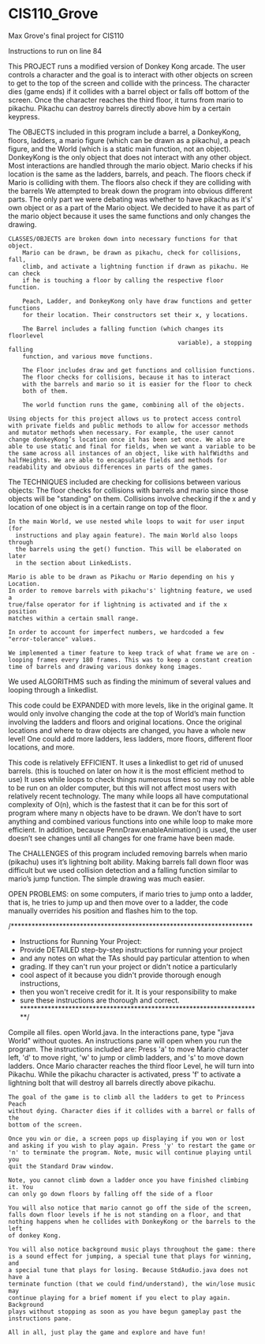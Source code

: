 # CIS110_Grove
Max Grove's final project for CIS110

Instructions to run on line 84

This PROJECT runs a modified version of Donkey Kong arcade. The user controls
    a character and the goal is to interact with other objects on screen
    to get to the top of the screen and collide with the princess. The character
    dies (game ends) if it collides with a barrel object or falls off bottom
    of the screen. Once the character reaches the third floor, it turns from
    mario to pikachu. Pikachu can destroy barrels directly above him by a
    certain keypress.

The OBJECTS included in this program include a barrel, a DonkeyKong, floors,
    ladders, a mario figure (which can be drawn as a pikachu), a peach figure,
    and the World (which is a static main function, not an object).
    DonkeyKong is the only object that does not interact with any other object.
    Most interactions are handled through the mario object. Mario checks
    if his location is the same as the ladders, barrels, and peach. The floors
    check if Mario is colliding with them. The floors also check if they are colliding
    with the barrels We attempted to break down the program into obvious different parts. 
    The  only part we were debating was whether to have pikachu as it's' own object
    or as a part of the Mario object. We decided to have it as part of the mario
    object because it uses the same functions and only changes the drawing.
    
    
    CLASSES/OBJECTS are broken down into necessary functions for that object.
        Mario can be drawn, be drawn as pikachu, check for collisions, fall,
        climb, and activate a lightning function if drawn as pikachu. He can check
        if he is touching a floor by calling the respective floor function.
        
        Peach, Ladder, and DonkeyKong only have draw functions and getter functions
        for their location. Their constructors set their x, y locations.
        
        The Barrel includes a falling function (which changes its floorlevel
                                                    variable), a stopping falling
        function, and various move functions. 
        
        The Floor includes draw and get functions and collision functions.
        The floor checks for collisions, because it has to interact
        with the barrels and mario so it is easier for the floor to check 
        both of them.
        
        The world function runs the game, combining all of the objects.

	Using objects for this project allows us to protect access control with private fields and public methods to allow for accessor methods and mutator methods when necessary. For example, the user cannot change donkeyKong’s location once it has been set once. We also are able to use static and final for fields, when we want a variable to be the same across all instances of an object, like with halfWidths and halfHeights. We are able to encapsulate fields and methods for readability and obvious differences in parts of the games. 

The TECHNIQUES included are checking for collisions between various objects:
    The floor checks for collisions with barrels and mario since those objects
      will be "standing" on them. Collisions involve checking if the x and y
      location of one object is in a certain range on top of the floor.
    
    In the main World, we use nested while loops to wait for user input (for
      instructions and play again feature). The main World also loops through
      the barrels using the get() function. This will be elaborated on later
      in the section about LinkedLists.
    
    Mario is able to be drawn as Pikachu or Mario depending on his y Location.
    In order to remove barrels with pikachu's' lightning feature, we used a 
    true/false operator for if lightning is activated and if the x position
    matches within a certain small range.
    
    In order to account for imperfect numbers, we hardcoded a few
    "error-tolerance" values.
    
    We implemented a timer feature to keep track of what frame we are on -
    looping frames every 180 frames. This was to keep a constant creation
    time of barrels and drawing various donkey kong images.
    
We used ALGORITHMS such as finding the minimum of several values and looping through
    a linkedlist.
 
This code could be EXPANDED with more levels, like in the original game. It would only involve changing the code at the top of World’s main function involving the ladders and floors and original locations. Once the original locations and where to draw objects are changed, you have a whole new level! One could add more ladders, less ladders, more floors, different floor locations, and more.

This code is relatively EFFICIENT. It uses a linkedlist to get rid of unused barrels. (this is touched on later on how it is the most efficient method to use) It uses while loops to check things numerous times so may not be able to be run on an older computer, but this will not affect most users with relatively recent technology. The many while loops all have computational complexity of O(n), which is the fastest that it can be for this sort of program where many n objects have to be drawn. We don’t have to sort anything and combined various functions into one while loop to make more efficient. In addition, because PennDraw.enableAnimation() is used, the user doesn’t see changes until all changes for one frame have been made.


The CHALLENGES of this program included removing barrels when mario (pikachu) uses it’s lightning bolt ability. Making barrels fall down floor was difficult but we used collision detection and a falling function similar to mario’s jump function. The simple drawing was much easier.    

OPEN PROBLEMS: on some computers, if mario tries to jump onto a ladder, that is, he tries to jump up and then move over to a ladder, the code manually overrides his position and flashes him to the top.                                                     
   
    

/**********************************************************************
 *  Instructions for Running Your Project: 
 *  Provide DETAILED step-by-step instructions for running your project 
 *  and any notes on what the TAs should pay particular attention to when 
 *  grading.  If they can't run your project or didn't notice a particularly 
 *  cool aspect of it because you didn't provide thorough enough instructions, 
 *  then you won't receive credit for it.  It is your responsibility to make 
 *  sure these instructions are thorough and correct. 
 **********************************************************************/

Compile all files. open World.java. In the interactions pane, type "java World"
    without quotes. An instructions pane will open when you run the program.
    The instructions included are: Press 'a' to move Mario character left,
    'd' to move right, 'w' to jump or climb ladders, and 's' to move down
    ladders. Once Mario character reaches the third floor Level, he will turn
    into Pikachu. While the pikachu character is activated, press 'f' to
    activate a lightning bolt that will destroy all barrels directly above 
    pikachu. 
    
    The goal of the game is to climb all the ladders to get to Princess Peach
    without dying. Character dies if it collides with a barrel or falls of the
    bottom of the screen.
    
    Once you win or die, a screen pops up displaying if you won or lost
    and asking if you wish to play again. Press 'y' to restart the game or
    'n' to terminate the program. Note, music will continue playing until you
    quit the Standard Draw window.
    
    Note, you cannot climb down a ladder once you have finished climbing it. You
    can only go down floors by falling off the side of a floor
    
    You will also notice that mario cannot go off the side of the screen,
    falls down floor levels if he is not standing on a floor, and that 
    nothing happens when he collides with DonkeyKong or the barrels to the left
    of donkey Kong.
    
    You will also notice background music plays throughout the game: there
    is a sound effect for jumping, a special tune that plays for winning, and 
    a special tune that plays for losing. Because StdAudio.java does not have a
    terminate function (that we could find/understand), the win/lose music may
    continue playing for a brief moment if you elect to play again. Background
    plays without stopping as soon as you have begun gameplay past the
    instructions pane.
    
    All in all, just play the game and explore and have fun!

